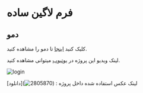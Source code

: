 # فرم لاگین ساده

## دمو

کلیک کنید [اینجا](https://ehsan-najaar.github.io/simple-login/) تا دمو را مشاهده کنید.

لینک ویدیو این پروژه در [یوتیوب]() میتوانی مشاهده کنید.

![login](https://github.com/Ehsan-Najaar/simple-login/assets/162616355/76ec01de-fd07-4cbb-988c-8331c17db978)

لینک عکس استفاده شده داخل پروژه : (![2805870](https://github.com/Ehsan-Najaar/simple-login/assets/162616355/392a9dde-c8c6-49fb-9c7f-205df533010b))[دانلود]

